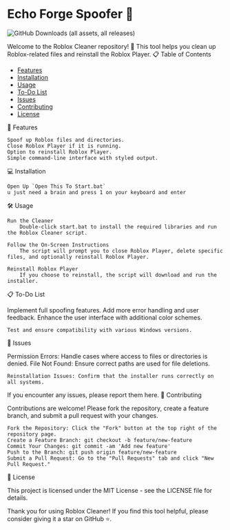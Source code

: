 # Echo Forge Spoofer 🚀

![GitHub Downloads (all assets, all releases)](https://img.shields.io/github/downloads/Chromeyc/EchoForge-Spoofer/total)


Welcome to the Roblox Cleaner repository! 🎉 This tool helps you clean up Roblox-related files and reinstall the Roblox Player.
📋 Table of Contents

- [Features](#features)
- [Installation](#installation)
- [Usage](#usage)
- [To-Do List](#to-do-list)
- [Issues](#issues)
- [Contributing](#contributing)
- [License](#license)

🚀 Features

    Spoof up Roblox files and directories.
    Close Roblox Player if it is running.
    Option to reinstall Roblox Player.
    Simple command-line interface with styled output.

💻 Installation

    Open Up `Open This To Start.bat` 
    u just need a brain and press 1 on your keyboard and enter

🛠 Usage

    Run the Cleaner
        Double-click start.bat to install the required libraries and run the Roblox Cleaner script.

    Follow the On-Screen Instructions
        The script will prompt you to close Roblox Player, delete specific files, and optionally reinstall Roblox Player.

    Reinstall Roblox Player
        If you choose to reinstall, the script will download and run the installer.

📋 To-Do List

Implement full spoofing features.
Add more error handling and user feedback.
Enhance the user interface with additional color schemes.

    Test and ensure compatibility with various Windows versions.

🐞 Issues

Permission Errors: Handle cases where access to files or directories is denied.
File Not Found: Ensure correct paths are used for file deletions.

    Reinstallation Issues: Confirm that the installer runs correctly on all systems.

If you encounter any issues, please report them here.
🤝 Contributing

Contributions are welcome! Please fork the repository, create a feature branch, and submit a pull request with your changes.

    Fork the Repository: Click the "Fork" button at the top right of the repository page.
    Create a Feature Branch: git checkout -b feature/new-feature
    Commit Your Changes: git commit -am 'Add new feature'
    Push to the Branch: git push origin feature/new-feature
    Submit a Pull Request: Go to the "Pull Requests" tab and click "New Pull Request."

📄 License

This project is licensed under the MIT License - see the LICENSE file for details.

Thank you for using Roblox Cleaner! If you find this tool helpful, please consider giving it a star on GitHub ⭐️.
